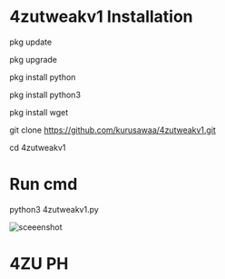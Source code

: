# 4zutweakv1 Installation

 pkg update
 
 pkg upgrade
 
 pkg install python
 
 pkg install python3
 
 pkg install wget
 
 git clone https://github.com/kurusawaa/4zutweakv1.git
 
 cd 4zutweakv1
 

 # Run cmd
 
 python3 4zutweakv1.py
 

 ![sceeenshot](https://i.top4top.io/p_2862r6wgp0.jpeg)
 

 # 4ZU PH



